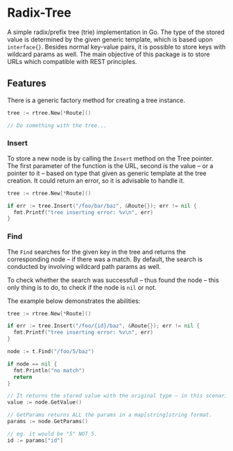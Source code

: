 # Radix-Tree

A simple radix/prefix tree (trie) implementation in Go. The type of the stored value is determined by the given generic template, which is based upon `interface{}`. Besides normal key-value pairs, it is possible to store keys with wildcard params as well. The main objective of this package is to store URLs which compatible with REST principles.

## Features

There is a generic factory method for creating a tree instance.

```go
tree := rtree.New[*Route]()

// Do something with the tree...
```

### Insert

To store a new node is by calling the `Insert` method on the Tree pointer. The first parameter of the function is the URL, second is the value – or a pointer to it – based on type that given as generic template at the tree creation. It could return an error, so it is advisable to handle it.

```go
tree := rtree.New[*Route]()

if err := tree.Insert("/foo/bar/baz", &Route{}); err != nil {
  fmt.Printf("tree inserting error: %v\n", err)
}
```

### Find

The `Find` searches for the given key in the tree and returns the corresponding node – if there was a match. By default, the search is conducted by involving wildcard path params as well.

To check whether the search was successfull – thus found the node – this only thing is to do, to check if the node is `nil` or not. 

The example below demonstrates the abilities:

```go
tree := rtree.New[*Route]()

if err := tree.Insert("/foo/{id}/baz", &Route{}); err != nil {
  fmt.Printf("tree inserting error: %v\n", err)
}

node := t.Find("/foo/5/baz")

if node == nil {
  fmt.Println("no match")
  return
}

// It returns the stored value with the original type – in this scenario the type of `value` would be *Route.
value := node.GetValue()

// GetParams returns ALL the params in a map[string]string format.
params := node.GetParams()

// eg. it would be "5" NOT 5.
id := params["id"]
```
